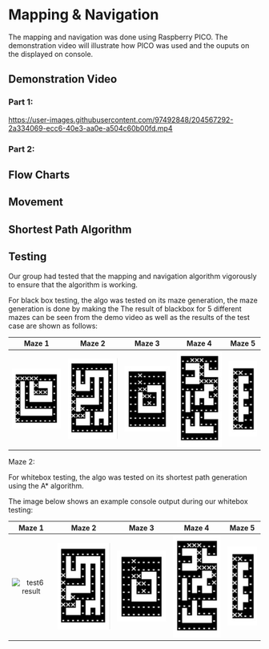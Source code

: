 # Mapping & Navigation
The mapping and navigation was done using Raspberry PICO. The demonstration video will illustrate how PICO was used and the ouputs on the displayed on console. 

## Demonstration Video

### Part 1:

https://user-images.githubusercontent.com/97492848/204567292-2a334069-ecc6-40e3-aa0e-a504c60b00fd.mp4

### Part 2:


## Flow Charts




## Movement



## Shortest Path Algorithm



## Testing
Our group had tested that the mapping and navigation algorithm vigorously to ensure that the algorithm is working.

For black box testing, the algo was tested on its maze generation, the maze generation is done by making the 
The result of blackbox for 5 different mazes can be seen from the demo video as well as the results of the test case are shown as follows:

Maze 1                     |  Maze 2                   | Maze 3                    |  Maze 4                   |  Maze 5
:-------------------------:|:-------------------------:|:-------------------------:|:-------------------------:|:-------------------------:
![test1 result](./assets/maze1.jpeg)   |  ![test2 result](./assets/maze2.jpeg) |  ![test3 result](./assets/maze3.jpeg)  |  ![test4 result](./assets/maze4.jpeg) |  ![test5 result](./assets/maze5.jpeg) 



Maze 2:

For whitebox testing, the algo was tested on its shortest path generation using the A* algorithm.

The image below shows an example console output during our whitebox testing:

Maze 1                     |  Maze 2                   | Maze 3                    |  Maze 4                   |  Maze 5
:-------------------------:|:-------------------------:|:-------------------------:|:-------------------------:|:-------------------------:
![test6 result](./assets/shot1.jpeg)   |  ![test2 result](./assets/maze2.jpeg) |  ![test3 result](./assets/maze3.jpeg)  |  ![test4 result](./assets/maze4.jpeg) |  ![test5 result](./assets/maze5.jpeg) 
